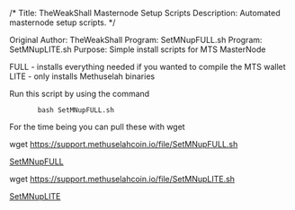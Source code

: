 /*
Title: TheWeakShall Masternode Setup Scripts
Description: Automated masternode setup scripts.
*/

Original Author: TheWeakShall
Program: SetMNupFULL.sh
Program: SetMNupLITE.sh
Purpose: Simple install scripts for MTS MasterNode

<Flavors>
  FULL - installs everything needed if you wanted to compile the MTS wallet
  LITE - only installs Methuselah binaries
  
  Run this script by using the command

           bash SetMNupFULL.sh


For the time being you can pull these with wget
  
wget https://support.methuselahcoin.io/file/SetMNupFULL.sh

[SetMNupFULL](https://support.methuselahcoin.io/file/SetMNupFULL.sh)

wget https://support.methuselahcoin.io/file/SetMNupLITE.sh

[SetMNupLITE](https://support.methuselahcoin.io/file/SetMNupLITE.sh)
